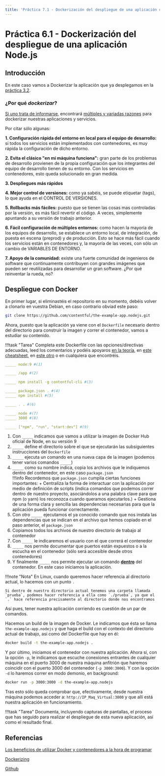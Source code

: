 ```yaml
---
title: 'Práctica 7.1 - Dockerización del despliegue de una aplicación con Node.js'
---
```


# Práctica 6.1 - Dockerización del despliegue de una aplicación Node.js

## Introducción

En este caso vamos a Dockerizar la aplicación que ya desplegamos en la [práctica 3.2](P3.2-NodeJS-Express.md).

### ¿Por qué *dockerizar*?

[Si uno trata de informarse](https://www.campusmvp.es/recursos/post/los-beneficios-de-utilizar-docker-y-contenedores-a-la-hora-de-programar.aspx), encontrará [múltiples y variadas razones](https://developerexperience.io/practices/dockerizing) para dockerizar nuestras aplicaciones y servicios.

Por citar sólo algunas:

**1. Configuración rápida del entorno en local para el equipo de desarrollo:** si todos los servicios están implementados con contenedores, es muy rápida la configuración de dicho entorno.

**2. Evita el clásico "en mi máquina funciona":** gran parte de los problemas de desarrollo provienen de la propia configuración que los integrantes del equipo de desarrollo tienen de su entorno. Con los servicios en contenedores, esto queda solucionado en gran medida.

**3. Despliegues más rápidos**

**4. Mejor control de versiones:** como ya sabéis, se puede etiquetar (tags), lo que ayuda en el CONTROL DE VERSIONES.

**5. Rollbacks más fáciles:** puesto que se tienen las cosas mas controladas por la versión, es más fácil revertir el código. A veces, simplemente apuntando a su versión de trabajo anterior.

**6. Fácil configuración de múltiples entornos:** como hacen la mayoría de los equipos de desarrollo, se establece un entorno local, de integración, de puesta en escena (preprod) y de producción. Esto se hace más fácil cuando los servicios están en contenedores y, la mayoría de las veces, con sólo un cambio de VARIABLES DE ENTORNO.

**7. Apoyo de la comunidad:** existe una fuerte comunidad de ingenieros de software que continuamente contribuyen con grandes imágenes que pueden ser reutilizadas para desarrollar un gran software. ¿Por qué reinventar la rueda, no?

## Despliegue con Docker

En primer lugar, si eliminastéis el repositorio en su momento, debéis volver a clonarlo en vuestra Debian, en caso contrario obviad este paso:

```sh
git clone https://github.com/contentful/the-example-app.nodejs.git
```
Ahora, puesto que la aplicación ya viene con el `Dockerfile` necesario dentro del directorio para construir la imagen y correr el contenedor, vamos a estudiar su contenido.

!!!task "Tarea"
    Completa este Dockerfile con las opciones/directivas adecuadas, leed los comentarios y podéis apoyaros [en la teoría](https://raul-profesor.github.io/DEAW/dockerfile/?h=dockerfile#mi-primer-dockerfile), en [este cheatsheet](https://devhints.io/dockerfile), en [este otro](https://kapeli.com/cheat_sheets/Dockerfile.docset/Contents/Resources/Documents/index) o en cualquiera que encontréis.

```yaml
_____ node:9 #(1) 

_____ /app #(2)

_____ npm install -g contentful-cli #(3)

_____ package.json . #(4)
_____ npm install #(5)

_____ . . #(6)

_____ node #(7)
_____ 3000 #(8)

_____ ["npm", "run", "start:dev"] #(9)
```



1. Con `_____` indicamos que vamos a utilizar la imagen de Docker Hub oficial de Node, en su versión 9   
2. `_____` define el directorio sobre el que se ejecutarán las subsiguientes instrucciones del `Dockerfile`   
3. `_____` ejecuta un comando en una nueva capa de la imagen (podemos tener varios comandos `_____`)
4. `_____` como su nombre indica, copia los archivos que le indiquemos dentro del contenedor, en este caso `package.json`    
    !!!info
        Recordemos que `package.json` cumplía ciertas funciones importantes:
         + Centraliza la forma de interactuar con la aplicación por medio de definición de scripts (indica comandos que podemos correr dentro de nuestro proyecto, asociándolos a una palabra clave para que npm (o yarn) los reconozca cuando queramos ejecutarlos.)
         + Gestiona de una forma clara y sencilla las dependencias necesarias para que la aplicación pueda funcionar correctamente.
5. Con otro `_____` ejecutamos el ya conocido comando que nos instala las dependencias que se indican en el archivo que hemos copiado en el paso anterior, el `package.json`
6. Copiamos todos los archivos de nuestro directorio de trabajo al contenedor
7. Con `_____` le indicaremos el usuario con el que correrá el contenedor
8. `_____` nos permite documentar que puertos están expuestos o a la escucha en el contenedor (sólo será accesible desde otros contenedores)
9.  Y finalmente `_____` nos permite ejecutar un comando **<u>dentro</u>** del contenedor. En este caso iniciamos la aplicación.

!!!note "Nota"
    En Linux, cuando queremos hacer referencia al directorio actual, lo hacemos con un punto `.` 

    Si dentro de nuestro directorio actual tenemos una carpeta llamada `prueba`, podemos hacer referencia a ella como `./prueba`, ya que el `.` hace referencia precisamente al directorio donde nos encontramos

Así pues, tener nuestra aplicación corriendo es cuestión de un par de comandos.

Hacemos un build de la imagen de Docker. Le indicamos que ésta se llama `the-example-app.nodejs` y que haga el build con el contexto del directorio actual de trabajo, así como del Dockerfile que hay en él:

```sh
docker build -t the-example-app.nodejs .
```

Y por último, iniciamos el contenedor con nuestra aplicación. Ahora sí, con la opción `-p`, le indicamos que escuche conexiones entrantes de cualquier máquina en el puerto 3000 de nuestra máquina anfitrión que haremos coincidir con el puerto 3000 del contenedor (`-p 3000:3000`). Y con la opción `-d` lo haremos correr en modo demonio, en background:

```sh
docker run -p 3000:3000 -d the-example-app.nodejs
```

Tras esto sólo queda comprobar que, efectivamente, desde nuestra máquina podemos acceder a: `http://IP_Maq_Virtual:3000` y que allí está nuestra aplicación en funcionamiento.

!!!task "Tarea"
    Documenta, incluyendo capturas de pantallas, el proceso que has seguido para realizar el despliegue de esta nueva aplicación, así como el resultado final.

## Referencias

[Los beneficios de utilizar Docker y contenedores a la hora de programar ](https://www.campusmvp.es/recursos/post/los-beneficios-de-utilizar-docker-y-contenedores-a-la-hora-de-programar.aspx)

[Dockerizing](https://developerexperience.io/practices/dockerizing)

[Github](https://github.com/contentful/the-example-app.nodejs)